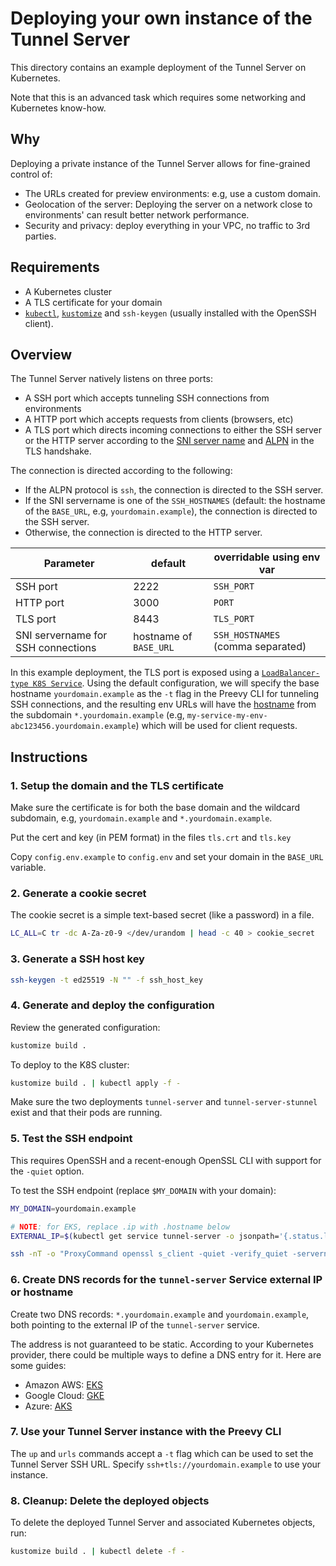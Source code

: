 # Deploying your own instance of the Tunnel Server

This directory contains an example deployment of the Tunnel Server on Kubernetes.

Note that this is an advanced task which requires some networking and Kubernetes know-how.

## Why

Deploying a private instance of the Tunnel Server allows for fine-grained control of:

- The URLs created for preview environments: e.g, use a custom domain.
- Geolocation of the server: Deploying the server on a network close to environments' can result better network performance.
- Security and privacy: deploy everything in your VPC, no traffic to 3rd parties.

## Requirements

- A Kubernetes cluster
- A TLS certificate for your domain
- [`kubectl`](https://kubernetes.io/docs/tasks/tools/#kubectl), [`kustomize`](https://kubectl.docs.kubernetes.io/installation/kustomize/) and `ssh-keygen` (usually installed with the OpenSSH client).

## Overview

The Tunnel Server natively listens on three ports:
- A SSH port which accepts tunneling SSH connections from environments
- A HTTP port which accepts requests from clients (browsers, etc)
- A TLS port which directs incoming connections to either the SSH server or the HTTP server according to the [SNI server name](https://en.wikipedia.org/wiki/Server_Name_Indication) and [ALPN](https://en.wikipedia.org/wiki/Application-Layer_Protocol_Negotiation) in the TLS handshake.

The connection is directed according to the following:
- If the ALPN protocol is `ssh`, the connection is directed to the SSH server.
- If the SNI servername is one of the `SSH_HOSTNAMES` (default: the hostname of the `BASE_URL`, e.g, `yourdomain.example`), the connection is directed to the SSH server.
- Otherwise, the connection is directed to the HTTP server.

| Parameter | default | overridable using env var |
| --------- | ------- | ------------------------- |
| SSH port | 2222 | `SSH_PORT` |
| HTTP port | 3000 | `PORT` |
| TLS port | 8443 | `TLS_PORT` |
| SNI servername for SSH connections | hostname of `BASE_URL` | `SSH_HOSTNAMES` (comma separated) |

In this example deployment, the TLS port is exposed using a [`LoadBalancer-type K8S Service`](https://kubernetes.io/docs/concepts/services-networking/service/#loadbalancer). Using the default configuration, we will specify the base hostname `yourdomain.example` as the `-t` flag in the Preevy CLI for tunneling SSH connections, and the resulting env URLs will have the [hostname](https://livecycle.io/blogs/preevy-proxy-service-1/) from the subdomain `*.yourdomain.example` (e.g, `my-service-my-env-abc123456.yourdomain.example`) which will be used for client requests.

## Instructions

### 1. Setup the domain and the TLS certificate

Make sure the certificate is for both the base domain and the wildcard subdomain, e.g, `yourdomain.example` and `*.yourdomain.example`.

Put the cert and key (in PEM format) in the files `tls.crt` and `tls.key`

Copy `config.env.example` to `config.env` and set your domain in the `BASE_URL` variable.

### 2. Generate a cookie secret

The cookie secret is a simple text-based secret (like a password) in a file.

```bash
LC_ALL=C tr -dc A-Za-z0-9 </dev/urandom | head -c 40 > cookie_secret
```

### 3. Generate a SSH host key

```bash
ssh-keygen -t ed25519 -N "" -f ssh_host_key
```

### 4. Generate and deploy the configuration

Review the generated configuration:

```bash
kustomize build .
```

To deploy to the K8S cluster:

```bash
kustomize build . | kubectl apply -f -
```

Make sure the two deployments `tunnel-server` and `tunnel-server-stunnel` exist and that their pods are running.

### 5. Test the SSH endpoint

This requires OpenSSH and a recent-enough OpenSSL CLI with support for the `-quiet` option.

To test the SSH endpoint (replace `$MY_DOMAIN` with your domain):

```bash
MY_DOMAIN=yourdomain.example

# NOTE: for EKS, replace .ip with .hostname below
EXTERNAL_IP=$(kubectl get service tunnel-server -o jsonpath='{.status.loadBalancer.ingress[0].ip}')

ssh -nT -o "ProxyCommand openssl s_client -quiet -verify_quiet -servername $MY_DOMAIN -connect %h:%p" -p 443 foo@$EXTERNAL_IP hello
```

### 6. Create DNS records for the `tunnel-server` Service external IP or hostname

Create two DNS records: `*.yourdomain.example` and `yourdomain.example`, both pointing to the external IP of the `tunnel-server` service.

The address is not guaranteed to be static. According to your Kubernetes provider, there could be multiple ways to define a DNS entry for it. Here are some guides:

- Amazon AWS: [EKS](https://docs.aws.amazon.com/eks/latest/userguide/network-load-balancing.html)
- Google Cloud: [GKE](https://cloud.google.com/kubernetes-engine/docs/concepts/service-load-balancer)
- Azure: [AKS](https://learn.microsoft.com/en-us/azure/aks/load-balancer-standard)

### 7. Use your Tunnel Server instance with the Preevy CLI

The `up` and `urls` commands accept a `-t` flag which can be used to set the Tunnel Server SSH URL. Specify `ssh+tls://yourdomain.example` to use your instance.

### 8. Cleanup: Delete the deployed objects

To delete the deployed Tunnel Server and associated Kubernetes objects, run:

```bash
kustomize build . | kubectl delete -f -
```
